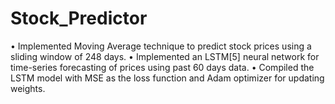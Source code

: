 # Stock_Predictor
• Implemented Moving Average technique to predict stock prices using a sliding window of 248 days.
• Implemented an LSTM[5] neural network for time-series forecasting of prices using past 60 days data.
• Compiled the LSTM model with MSE as the loss function and Adam optimizer for updating weights.
